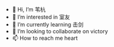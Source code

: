 - 👋 Hi, I’m 苇杭
- 👀 I’m interested in 室友
- 🌱 I’m currently learning 击剑
- 💞️ I’m looking to collaborate on victory
- 📫 How to reach me heart

<!---
CYH123466/CYH123466 is a ✨ special ✨ repository because its `README.md` (this file) appears on your GitHub profile.
You can click the Preview link to take a look at your changes.
--->
